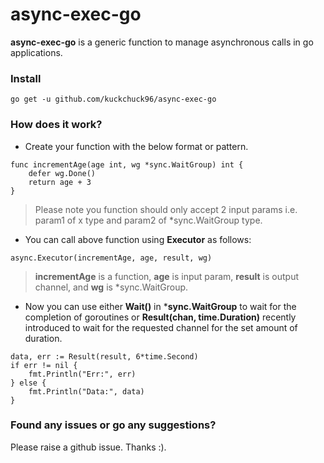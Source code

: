 # async-exec-go

**async-exec-go** is a generic function to manage asynchronous calls in go applications.

### Install
```
go get -u github.com/kuckchuck96/async-exec-go
```

### How does it work?
- Create your function with the below format or pattern.

```
func incrementAge(age int, wg *sync.WaitGroup) int {
	defer wg.Done()
	return age + 3
}
```
> Please note you function should only accept 2 input params i.e. param1 of x type and param2 of *sync.WaitGroup type.

- You can call above function using **Executor** as follows:

```
async.Executor(incrementAge, age, result, wg)
```
> **incrementAge** is a function, **age** is input param, **result** is output channel, and **wg** is *sync.WaitGroup.

- Now you can use either **Wait()** in ***sync.WaitGroup** to wait for the completion of goroutines or **Result(chan, time.Duration)** recently introduced to wait for the requested channel for the set amount of duration.

```
data, err := Result(result, 6*time.Second)
if err != nil {
	fmt.Println("Err:", err)
} else {
	fmt.Println("Data:", data)
}
```

### Found any issues or go any suggestions?
Please raise a github issue. Thanks :).
